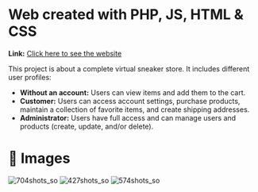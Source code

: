 # Web created with PHP, JS, HTML & CSS
**Link:** [Click here to see the website](http://boomkicks.infinityfreeapp.com/)

This project is about a complete virtual sneaker store. It includes different user profiles:

* **Without an account:** Users can view items and add them to the cart.
* **Customer:** Users can access account settings, purchase products, maintain a collection of favorite items, and create shipping addresses.
* **Administrator:** Users have full access and can manage users and products (create, update, and/or delete).

# 📸 Images
![704shots_so](https://github.com/user-attachments/assets/c97427a1-2863-48b8-8879-eafc9e9805d8)
![427shots_so](https://github.com/user-attachments/assets/31ea058b-636a-4d24-9793-4a29f3a094b9)
![574shots_so](https://github.com/user-attachments/assets/982b09a1-417b-43d7-887f-d00344362c46)
